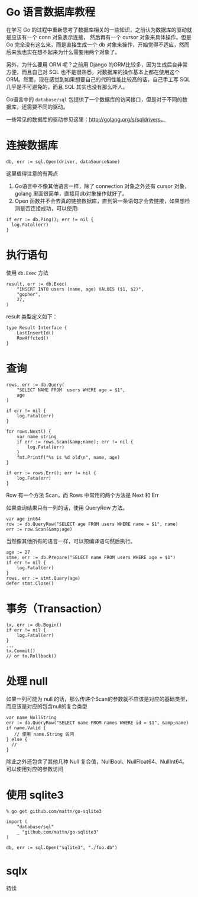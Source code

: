 # Go 语言数据库教程

<!--
ID: 5c2de362-9bf9-4cb1-b99d-bd39bd87ed7a
Status: publish
Date: 2018-04-04T04:10:00
Modified: 2020-05-16T11:31:41
wp_id: 728
-->

在学习 Go 的过程中重新思考了数据库相关的一些知识，之前认为数据库的驱动就是应该有一个 conn 对象表示连接， 然后再有一个 cursor 对象来具体操作。但是 Go 完全没有这么来，而是直接生成一个 db 对象来操作，开始觉得不适应，然而后来我也实在想不起来为什么需要用两个对象了。

另外，为什么要用 ORM 呢？之前用 Django 的ORM比较多，因为生成后台非常方便，而且自己对 SQL 也不是很熟悉，对数据库的操作基本上都在使用这个ORM。然而，现在感觉到如果想要自己的代码性能比较高的话，自己手工写 SQL 几乎是不可避免的，而且 SQL 其实也没有那么吓人。

Go语言中的 `database/sql` 包提供了一个数据库的访问接口，但是对于不同的数据库，还需要不同的驱动。

一些常见的数据库的驱动参见这里：http://golang.org/s/sqldrivers。

# 连接数据库

```
db, err := sql.Open(driver, dataSourceName)
```

这里值得注意的有两点

1. Go语言中不像其他语言一样，除了 connection 对象之外还有 cursor 对象，golang 里面很简单，直接用db对象操作就好了。
2. Open 函数并不会去真的链接数据库，直到第一条语句才会去链接，如果想检测是否连接成功，可以使用:

```
if err := db.Ping(); err != nil {
  log.Fatal(err)
}
```

# 执行语句

使用 `db.Exec` 方法

```
result, err := db.Exec(
	"INSERT INTO users (name, age) VALUES ($1, $2)",
	"gopher",
	27,
)
```

result 类型定义如下：

```
type Result Interface {
    LastInsertId()
    RowAffcted()
}
```

# 查询

```
rows, err := db.Query(
    "SELECT NAME FROM  users WHERE age = $1",
    age
)

if err != nil {
    log.Fatal(err)
}

for rows.Next() {
    var name string
    if err := rows.Scan(&amp;name); err != nil {
        log.Fatal(err)
    }
    fmt.Printf("%s is %d old\n", name, age)
}

if err := rows.Err(); err != nil {
    log.Fata(err)
}
```

Row 有一个方法 Scan，而 Rows 中常用的两个方法是 Next 和 Err

如果查询结果只有一列的话，使用 QueryRow 方法。

```
var age int64
row := db.QueryRow("SELECT age FROM users WHERE name = $1", name)
err := row.Scan(&amp;age)
```

当然像其他所有的语言一样，可以预编译语句然后执行。

```
age := 27
stme, err := db.Prepare("SELECT name FROM users WHERE age = $1")
if err != nil {
    log.Fatal(err)
}
rows, err := stmt.Query(age)
defer stmt.Close()
```

# 事务（Transaction）

```
tx, err := db.Begin()
if err != nil {
    log.Fatal(err)
}
...
tx.Commit() 
// or tx.Rollback()
```


# 处理 null

如果一列可能为 null 的话，那么传递个Scan的参数就不应该是对应的基础类型，而应该是对应的包含null的复合类型

```
var name NullString
err := db.QueryRow("SELECT name FROM names WHERE id = $1", &amp;name)
if name.Valid {
   // 使用 name.String 访问
} else {
  //
}
```

除此之外还包含了其他几种 Null 复合值，NullBool、NullFloat64、NullInt64。可以使用对应的参数访问

# 使用 sqlite3

```
% go get github.com/mattn/go-sqlite3
```

```
import (
    "database/sql"
    _ "github.com/mattn/go-sqlite3"
)

db, err := sql.Open("sqlite3", "./foo.db")
```

# sqlx

待续